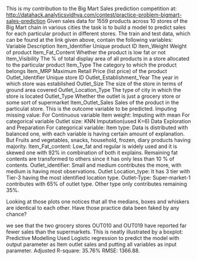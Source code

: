 This is my contribution to the Big Mart Sales prediction competition at:
http://datahack.analyticsvidhya.com/contest/practice-problem-bigmart-sales-prediction
Given sales data for 1559 products across 10 stores of the Big Mart chain in various cities the task is to build a model to predict sales for each particular product in different stores.
The train and test data, which can be found at the link given above, contain the following variables:
Variable	Description
Item_Identifier	Unique product ID
Item_Weight	Weight of product
Item_Fat_Content	Whether the product is low fat or not
Item_Visibility	The % of total display area of all products in a store allocated to the particular product
Item_Type	The category to which the product belongs
Item_MRP	Maximum Retail Price (list price) of the product
Outlet_Identifier	Unique store ID
Outlet_Establishment_Year	The year in which store was established
Outlet_Size	The size of the store in terms of ground area covered
Outlet_Location_Type	The type of city in which the store is located
Outlet_Type	Whether the outlet is just a grocery store or some sort of supermarket
Item_Outlet_Sales	Sales of the product in the particulat store. This is the outcome variable to be predicted.
Imputing missing value:
For Continuous variable Item weight:
Imputing with mean
For categorical variable Outlet size:
KNN Imputation(used K=6)
Data Exploration and Preparation
For categorical variable:
Item type: Data is distributed with balanced one, with each variable is having certain amount of explanation. But Fruits and vegetables, snacks, household, frozen, diary products having majority.
Item_Fat_content: Low_fat and regular is widely used and it is skewed one with 92% in combination of both it explains. Remaining fat contents are transformed to others since it has only less than 10 % of contents.
Outlet_identifier: Small and medium contributes the more, with medium is having most observations.
Outlet Location_type: It has 3 tier with Tier-3 having the most identified location type.
Outlet-Type: Super-market-1 contributes with 65% of outlet type. Other type only contributes remaining 35%.


 
Looking at those plots one notices that all the medians, boxes and whiskers are identical to each other. Have those practice data been faked by any chance?


 
we see that the two grocery stores OUT010 and OUT019 have reported far fewer sales than the supermarkets. This is neatly illustrated by a boxplot: 
Predictive Modelling
Used Logistic regression to predict the model with output parameter as Item outlet sales and putting all variables as input parameter.
Adjusted R-square: 35.76%
RMSE: 1366.88.

